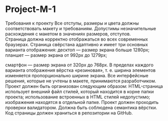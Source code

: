 # Project-M-1
Требования к проекту
Все отступы, размеры и цвета должны соответствовать макету                         и требованиям.
Допустимы незначительные расхождения с макетом в значениях размеров, отступов.  
Страница должна корректно отображаться во всех современных браузерах.
Страница свёрстана адаптивно и имеет три основных варианта отображения:
десктоп — размер экрана больше 1280px;
планшет — размер экрана от 992px до 1279px;
<!-- смартфон — размер экрана от 320px до 991px. -->
смартфон — размер экрана от 320px до 768px.
В пределах каждого варианта отображения вёрстка «резиновая», т. е. ширина элементов изменяется пропорционально ширине экрана.
Все интерфейсные решения, которые не учтены в макете, принимаются разработчиком.
Проект должен быть организован следующим образом:
HTML-страница использует внешний файл стилей, который находится в корне папки проекта;
использование встроенных в HTML стилей недопустимо;
изображения находятся в отдельной папке.
Проект должен проходить проверки валидатором.
Должна быть соблюдена семантика вёрстки.
Код страницы должен храниться в репозитории на GitHub.
